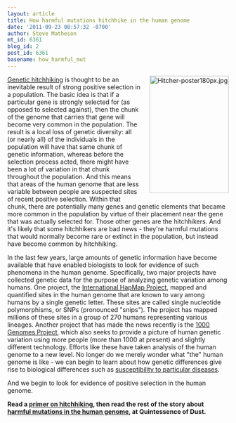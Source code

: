 ```yaml
---
layout: article
title: How harmful mutations hitchhike in the human genome
date: '2011-09-23 08:57:32 -0700'
author: Steve Matheson
mt_id: 6361
blog_id: 2
post_id: 6361
basename: how_harmful_mut
---
```

<img src="http://pandasthumb.org/Hitcher-poster180px.jpg" alt="Hitcher-poster180px.jpg" width="180" height="267" style="float: right; margin: 0 0 20px 20px;" class="mt-image-right" />[Genetic hitchhiking](http://sfmatheson.blogspot.com/2011/09/genetic-hitchhiking-in-english.html) is thought to be an inevitable result of strong positive selection in a population. The basic idea is that if a particular gene is strongly selected for (as opposed to selected against), then the chunk of the genome that carries that gene will become very common in the population. The result is a local loss of genetic diversity: all (or nearly all) of the individuals in the population will have that same chunk of genetic information, whereas before the selection process acted, there might have been a lot of variation in that chunk throughout the population. And this means that areas of the human genome that are less variable between people are suspected sites of recent positive selection. Within that chunk, there are potentially many genes and genetic elements that became more common in the population by virtue of their placement near the gene that was actually selected for. Those other genes are the hitchhikers. And it's likely that some hitchhikers are bad news - they're harmful mutations that would normally become rare or extinct in the population, but instead have become common by hitchhiking.

In the last few years, large amounts of genetic information have become available that have enabled biologists to look for evidence of such phenomena in the human genome. Specifically, two major projects have collected genetic data for the purpose of analyzing genetic variation among humans. One project, the [International HapMap Project](http://hapmap.ncbi.nlm.nih.gov/thehapmap.html.en), mapped and quantified sites in the human genome that are known to vary among humans by a single genetic letter. These sites are called single nucleotide polymorphisms, or SNPs (pronounced "snips"). The project has mapped millions of these sites in a group of 270 humans representing various lineages. Another project that has made the news recently is the [1000 Genomes Project](http://www.1000genomes.org/about), which also seeks to provide a picture of human genetic variation using more people (more than 1000 at present) and slightly different technology. Efforts like these have taken analysis of the human genome to a new level. No longer do we merely wonder what "the" human genome is like - we can begin to learn about how genetic differences give rise to biological differences such as [susceptibility to particular diseases](http://www.plosbiology.org/article/info:doi/10.1371/journal.pbio.1000293).

And we begin to look for evidence of positive selection in the human genome.

**Read a [primer on hitchhiking](http://sfmatheson.blogspot.com/2011/09/genetic-hitchhiking-in-english.html), then read the rest of the story about [harmful mutations in the human genome](http://sfmatheson.blogspot.com/2011/09/harmful-genes-and-sneaky-too-genetic.html), at Quintessence of Dust.**
